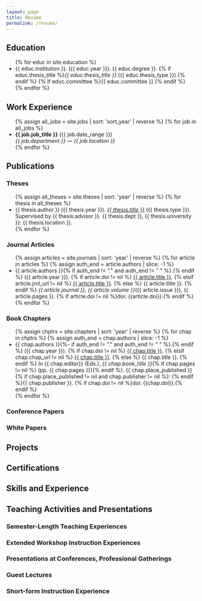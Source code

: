 ```yaml
---
layout: page
title: Resume
permalink: /resume/
---
```


<h2>Education</h2>

<ul>
{% for educ in site.education %}
<li>{{ educ.institution }}. ({{ educ.year }}). {{ educ.degree }}.
{% if educ.thesis_title %}<i>{{ educ.thesis_title }}</i> ({{ educ.thesis_type }}).{% endif %}
{% if educ.committee %}{{ educ.committee }}.{% endif %}
</li>
{% endfor %}
</ul>

<h2>Work Experience</h2>

<ul>
{% assign all_jobs = site.jobs | sort: 'sort_year' | reverse %}
{% for job in all_jobs %}
<li><b>{{ job.job_title }}</b> ({{ job.date_range }})<br />
<i>{{ job.department }} &mdash; {{ job.location }}</i>
</li>
{% endfor %}
</ul>

<h2>Publications</h2>

<h3>Theses</h3>

<ul>
{% assign all_theses = site.theses | sort: 'year' | reverse %}
{% for thesis in all_theses %}
<li>{{ thesis.author }} ({{ thesis.year }}).
<i><a href="{{ thesis.thesis_url }}">{{ thesis.title }}</a></i> ({{ thesis.type }}). Supervised by {{ thesis.advisor }}. {{ thesis.dept }}, {{ thesis.university }}: {{ thesis.location }}.
</li>
{% endfor %}
</ul>

<h3>Journal Articles</h3>

<ul>
{% assign articles = site.journals | sort: 'year' | reverse %}
{% for article in articles %}
{% assign auth_end = article.authors | slice: -1 %}
<li>{{ article.authors }}{% if auth_end != "." and auth_end != " " %}.{% endif %}
({{ article.year }}).
{% if article.doi != nil %}
<a href="https://dx.doi.org/{{ article.doi }}">{{ article.title }}</a>.
{% elsif article.jrnl_url != nil %}
<a href="{{ article.jrnl_url }}">{{ article.title }}</a>.
{% else %}
{{ article.title }}.
{% endif %}
<i>{{ article.journal }}, {{ article.volume }}</i>({{ article.issue }}), {{ article.pages }}.
{% if article.doi != nil %}doi: {{article.doi}}.{% endif %}
</li>
{% endfor %}
</ul>

<h3>Book Chapters</h3>

<ul>
{% assign chptrs = site.chapters | sort: 'year' | reverse %}
{% for chap in chptrs %}
{% assign auth_end = chap.authors | slice: -1 %}
<li>{{ chap.authors }}{%- if auth_end != "." and auth_end != " " %}.{% endif %}
({{ chap.year }}).
{% if chap.doi != nil %}
<a href="https://dx.doi.org/{{ chap.doi }}">{{ chap.title }}</a>.
{% elsif chap.chap_url != nil %}
<a href="{{ chap.jrnl_url }}">{{ chap.title }}</a>.
{% else %}
{{ chap.title }}.
{% endif %}
In {{ chap.editor}} (Eds.), <i>{{ chap.book_title }}</i>{% if chap.pages != nil %} (pp. {{ chap.pages }}){% endif %}.
{{ chap.place_published }}{% if chap.place_published != nil and chap.publisher != nil %}: {% endif %}{{ chap.publisher }}.
{% if chap.doi != nil %}doi: {{chap.doi}}.{% endif %}
</li>
{% endfor %}
</ul>

<h3>Conference Papers</h3>

<h3>White Papers</h3>

<h2>Projects</h2>

<h2>Certifications</h2>

<h2>Skills and Experience</h2>

<h2>Teaching Activities and Presentations</h2>

<h3>Semester-Length Teaching Experiences</h3>

<h3>Extended Workshop Instruction Experiences</h3>

<h3>Presentations at Conferences, Professional Gatherings</h3>

<h3>Guest Lectures</h3>

<h3>Short-form Instruction Experience</h3>
